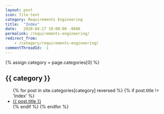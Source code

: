 ```yaml
---
layout: post
icon: file-text
category: Requirements Engineering
title:  "Index"
date:   2020-04-27 19:00:00 -0600
permalink: /requirements-engineering/
redirect_from:
    - /category/requirements-engineering/
commentThreadId: -1
---
```


{% assign category = page.categories[0] %}

## {{ category }}

<ul>
    {% for post in site.categories[category] reversed %}
        {% if post.title != 'Index' %}
        <li><a href='{{ post.url }}'>{{ post.title }}</a></li>
        {% endif %}
    {% endfor %}
</ul>
